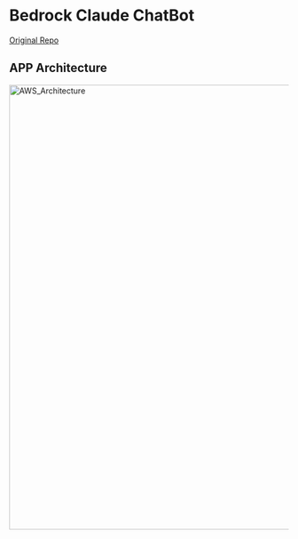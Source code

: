 # Bedrock Claude ChatBot
[Original Repo](https://github.com/aws-samples/bedrock-claude-chatbot)

## APP Architecture
<img width="800" alt="AWS_Architecture" src="https://github.com/tynnie/bedrock-claude-chatbot/assets/30755520/05e65f9b-dfb3-4ee1-a849-fe1759e0197b">
